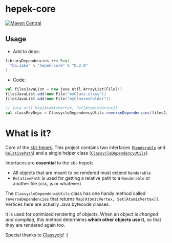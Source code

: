 # hepek-core
[![Maven Central](https://maven-badges.herokuapp.com/maven-central/ba.sake/hepek-core/badge.svg)](https://maven-badges.herokuapp.com/maven-central/ba.sake/hepek-core)


## Usage
- Add to deps:
```scala
libraryDependencies ++= Seq(
  "ba.sake" % "hepek-core" % "0.2.0"
)
```
- Code:
```scala
val filesJavaList = new java.util.ArrayList[File]()
filesJavaList.add(new File("myClass.class"))
filesJavaList.add(new File("myClassesFolder"))

// java.util.Map[AtomicVertex, Set[AtomicVertex]]
val classRevDeps = ClassycleDependencyUtils.reverseDependencies(filesJavaList, false)
```


# What is it?
Core of the [sbt-hepek](https://github.com/sake92/sbt-hepek).
This project contains two interfaces ([`Renderable`](https://github.com/sake92/hepek-core/blob/master/src/main/java/ba/sake/hepek/core/Renderable.java)
 and [`RelativePath`](https://github.com/sake92/hepek-core/blob/master/src/main/java/ba/sake/hepek/core/RelativePath.java))
 and a single helper class ([`ClassycleDependencyUtils`](https://github.com/sake92/hepek-core/blob/master/src/main/java/ba/sake/hepek/core/ClassycleDependencyUtils.java)).


Interfaces are **essential** to the sbt-hepek:
- All objects that are meant to be rendered must extend `Renderable`
- `RelativePath` is used for getting a relative path to a `Renderable` or another file (css, js or whatever)

The `ClassycleDependencyUtils` class has one handy method called `reverseDependencies` that returns `Map[AtomicVertex, Set[AtomicVertex]]`.
Vertices here are actually Java bytecode classes.

It is used for optimized rendering of objects. 
When an object is *changed and compiled*, this method determines **which other objects use it**, so that they are rendered again too.

Special thanks to [Classycle](http://classycle.sourceforge.net/)! :)

